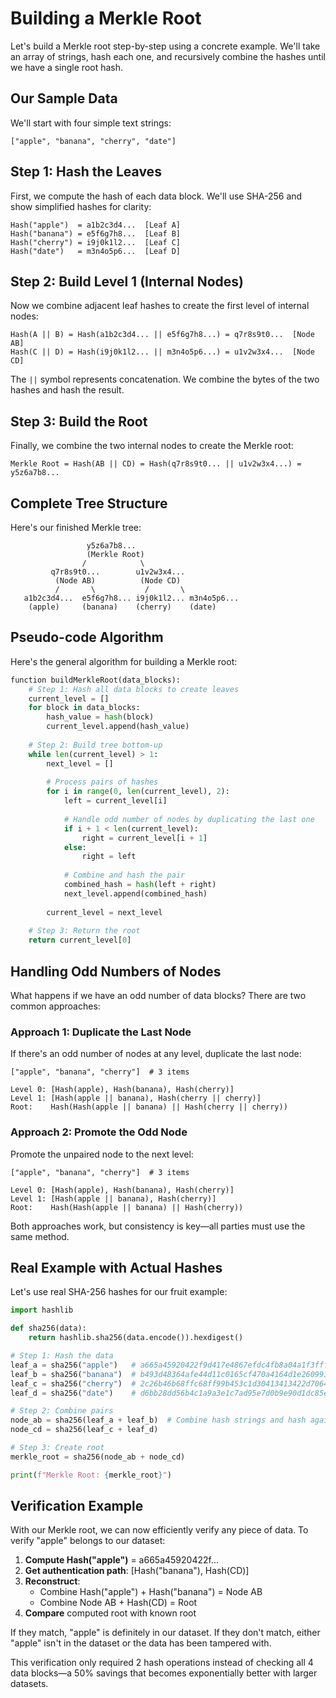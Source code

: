 # Building a Merkle Root

Let's build a Merkle root step-by-step using a concrete example. We'll take an array of strings, hash each one, and recursively combine the hashes until we have a single root hash.

## Our Sample Data

We'll start with four simple text strings:
```
["apple", "banana", "cherry", "date"]
```

## Step 1: Hash the Leaves

First, we compute the hash of each data block. We'll use SHA-256 and show simplified hashes for clarity:

```
Hash("apple")  = a1b2c3d4...  [Leaf A]
Hash("banana") = e5f6g7h8...  [Leaf B]  
Hash("cherry") = i9j0k1l2...  [Leaf C]
Hash("date")   = m3n4o5p6...  [Leaf D]
```

## Step 2: Build Level 1 (Internal Nodes)

Now we combine adjacent leaf hashes to create the first level of internal nodes:

```
Hash(A || B) = Hash(a1b2c3d4... || e5f6g7h8...) = q7r8s9t0...  [Node AB]
Hash(C || D) = Hash(i9j0k1l2... || m3n4o5p6...) = u1v2w3x4...  [Node CD]
```

The `||` symbol represents concatenation. We combine the bytes of the two hashes and hash the result.

## Step 3: Build the Root

Finally, we combine the two internal nodes to create the Merkle root:

```
Merkle Root = Hash(AB || CD) = Hash(q7r8s9t0... || u1v2w3x4...) = y5z6a7b8...
```

## Complete Tree Structure

Here's our finished Merkle tree:

```
                 y5z6a7b8...
                 (Merkle Root)
                /            \
         q7r8s9t0...        u1v2w3x4...
          (Node AB)          (Node CD)
          /       \           /       \
   a1b2c3d4...  e5f6g7h8... i9j0k1l2... m3n4o5p6...
    (apple)     (banana)    (cherry)    (date)
```

## Pseudo-code Algorithm

Here's the general algorithm for building a Merkle root:

```python
function buildMerkleRoot(data_blocks):
    # Step 1: Hash all data blocks to create leaves
    current_level = []
    for block in data_blocks:
        hash_value = hash(block)
        current_level.append(hash_value)
    
    # Step 2: Build tree bottom-up
    while len(current_level) > 1:
        next_level = []
        
        # Process pairs of hashes
        for i in range(0, len(current_level), 2):
            left = current_level[i]
            
            # Handle odd number of nodes by duplicating the last one
            if i + 1 < len(current_level):
                right = current_level[i + 1]
            else:
                right = left
            
            # Combine and hash the pair
            combined_hash = hash(left + right)
            next_level.append(combined_hash)
        
        current_level = next_level
    
    # Step 3: Return the root
    return current_level[0]
```

## Handling Odd Numbers of Nodes

What happens if we have an odd number of data blocks? There are two common approaches:

### Approach 1: Duplicate the Last Node
If there's an odd number of nodes at any level, duplicate the last node:

```
["apple", "banana", "cherry"]  # 3 items

Level 0: [Hash(apple), Hash(banana), Hash(cherry)]
Level 1: [Hash(apple || banana), Hash(cherry || cherry)]
Root:    Hash(Hash(apple || banana) || Hash(cherry || cherry))
```

### Approach 2: Promote the Odd Node
Promote the unpaired node to the next level:

```
["apple", "banana", "cherry"]  # 3 items

Level 0: [Hash(apple), Hash(banana), Hash(cherry)]
Level 1: [Hash(apple || banana), Hash(cherry)]
Root:    Hash(Hash(apple || banana) || Hash(cherry))
```

Both approaches work, but consistency is key—all parties must use the same method.

## Real Example with Actual Hashes

Let's use real SHA-256 hashes for our fruit example:

```python
import hashlib

def sha256(data):
    return hashlib.sha256(data.encode()).hexdigest()

# Step 1: Hash the data
leaf_a = sha256("apple")   # a665a45920422f9d417e4867efdc4fb8a04a1f3fff1fa07e998e86f7f7a27ae3
leaf_b = sha256("banana")  # b493d48364afe44d11c0165cf470a4164d1e2609911ef998be868d46ade3de4e
leaf_c = sha256("cherry")  # 2c26b46b68ffc68ff99b453c1d30413413422d706483bfa0f98a5e886266e7ae
leaf_d = sha256("date")    # d6bb28dd56b4c1a9a3e1c7ad95e7d0b9e90d1dc85e4e3c5b1a1f88e1b6b6d3e8

# Step 2: Combine pairs
node_ab = sha256(leaf_a + leaf_b)  # Combine hash strings and hash again
node_cd = sha256(leaf_c + leaf_d)

# Step 3: Create root
merkle_root = sha256(node_ab + node_cd)

print(f"Merkle Root: {merkle_root}")
```

## Verification Example

With our Merkle root, we can now efficiently verify any piece of data. To verify "apple" belongs to our dataset:

1. **Compute Hash("apple")** = a665a45920422f...
2. **Get authentication path**: [Hash("banana"), Hash(CD)]
3. **Reconstruct**:
   - Combine Hash("apple") + Hash("banana") = Node AB
   - Combine Node AB + Hash(CD) = Root
4. **Compare** computed root with known root

If they match, "apple" is definitely in our dataset. If they don't match, either "apple" isn't in the dataset or the data has been tampered with.

This verification only required 2 hash operations instead of checking all 4 data blocks—a 50% savings that becomes exponentially better with larger datasets.